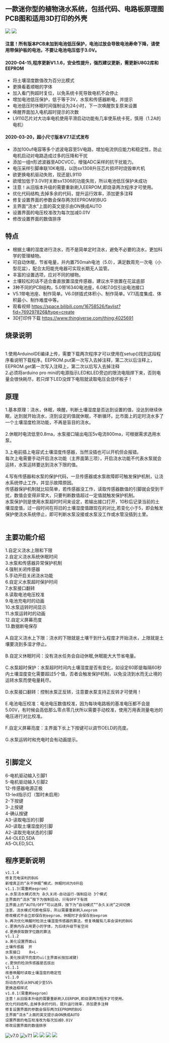 ## 一款迷你型的植物浇水系统，包括代码、电路板原理图PCB图和适用3D打印的外壳
![](https://github.com/jie326513988/Arduino-Water-the-plants/blob/master/picture/js4056-1.jpg)
![](https://github.com/jie326513988/Arduino-Water-the-plants/blob/master/picture/V7.0-1.jpg)
#### 注意！所有版本PCB未加到电池低压保护，电池过放会导致电池寿命下降，请使用带保护板的电池，不要让电池电压低于3.0V。
#### 2020-04-15,程序更新V1.1.6，安全性提升，强烈建议更新，需更新U8G2库和EEPROM
* 将土壤湿度数值改为百分比模式 
* 更换看着顺眼的字体
* 加入看门狗超时复位，以免系统卡死导致电机不会停止
* 增加电池低压保护，低于等于3V，水泵和传感器断电，并提示 
* 电池低压时休眠时间强制设为24小时，下一次唤醒恢复原来设置
* 唤醒界面加入电机超时提示的次数
* L9110芯片对大功率电机使用平滑启动功能有几率使系统卡死，慎用（1.2A的电机）

#### 2020-03-20，超小尺寸版本V7.1正式发布<br>
* 添加100uf电容等多个滤波电容至5V电路，增加电流供应能力和稳定性，防止电机启动对电路造成过多的压降和干扰
* 添加一组π形滤波器至ADCVCC，增强ADC采样的抗干扰能力。
* 电压采样引脚串联10K电阻，以防sx1308升压芯片损坏时烧毁单片机
* 欲更换电机驱动失败，现还是L9110
* 欲增加低于3.0V时关断sx1306的功能失败，所以电池低压保护未成功
* 注意！从旧版本升级的需要重新刷入EERPOM,即烧录两次程序才可使用。
* 优化代码结构,去掉多余的代码，提升运行效率，添加更多注释
* 修复设置界面的参数会保存两次EEPROM的BUG
* 主界面“浇水”上面的英文提示由ON换成AUTO
* 设置界面的电压校准改为每次加减0.01V
* 修改设置界面的数值排序

## 特点
* 根据土壤的湿度进行浇水，而不是简单定时浇水，避免不必要的浇水，更加科学的管理植物。
* 可自动休眠，节省电量，并内置750mah电池（5.0），满足数周充一次电（小型花盆），配合太阳能充电器可实现长期无人监管。
* 丰富的设置选项，应对不同的植物。
* 土壤较松的话不适合垂直放置湿度传感器，建议水平放置在花盆底部
* 3种不同的PCB结构，5.0带16340电池座，6.0和7.0仅引出电池接口
* V5.1带电池座、制作简单。V6.0拼插式体积小、制作简单。V7.1高度集成、体积最小、制作难度中等。
* 观看视频 https://space.bilibili.com/16758526/favlist?fid=769297826&ftype=create
* 3D打印件下载 https://www.thingiverse.com/thing:4025691
## 烧录说明
<br>1.使用ArduinoIDE编译上传，需要下载两次程序才可以使用在setup()找到这段程序看说明下载程序。EEPROM.put第一次写入去掉注释，第二次以后注释上，EEPROM.get第一次写入注释上，第二次以后写入去掉注释
<br>2.必须将arduino pro mini的电源指示LED和LED旁边的限流电阻焊下来，否则电量会很快耗尽，若只焊下LED没焊下电阻就读取电压会烧坏板子！

## 原理<br>
1.基本原理：浇水，休眠，唤醒，判断土壤湿度是否达到设置的值，没达到继续休眠，达到就开始浇水，浇到设定的值就休眠，不断循环。比市面上的定时浇水多了一个土壤湿度检测功能，不再是盲目的浇水。<br><br>
2.休眠时电流低至0.8ma，水泵接口输出电压5v电流800ma，可根据需求选用水泵。<br><br>
3.上电前插上电容式土壤湿度传感器，当然没插也可以开机但会报错。<br>
每次上电需要手动开启浇水功能（主界面第三项），开启浇水功能不代表水泵就会运转，水泵运转要达到浇水下限的值。<br><br>
4.写有传感器和水泵的保护代码，一旦传感器或水泵故障即可触发保护机制，让浇水系统停止工作，并显示故障原因。<br>
传感器保护机制就比较简单，若传感器没工作，读取传感器数值的引脚就会受到干扰，数值会变得非常大，只要判断数值超过一定值就触发保护机制。<br>
水泵保护则是使用水泵超时时间来设定，若输出接口打开，10秒后记录当前的土壤湿度值，过一段时间在将旧的土壤湿度值跟现在的对比,若变化小于5，即会触发保护使浇水系统停止，即可判断水泵没接或水泵没工作或水管没插到土里。<br><br>

## 主要功能介绍<br>
1.自定义浇水上限和下限<br>
2.自定义浇水系统休眠时间<br>
3.水泵和传感器异常保护机制<br>
4.强制关闭传感器<br>
5.手动开启关闭浇水功能<br>
6.自定义水泵超时保护时间<br>
7.水泵接口翻转<br>
8.读取电池电压校准<br>
9.电池充电时的动画<br>
10.水泵运转时间显示<br>
11.水泵运转时的动画<br>
12.自定义屏幕亮度<br>
13.数据断电保存 <br><br>
A.自定义浇水上下限：浇水的下限就是土壤干到什么程度才开始浇水，上限就是土壤要浇到多湿才停止。<br><br>
B.自定义休眠时间：没有浇水任务会自动休眠,休眠能大大节省电量。<br><br>
C.水泵超时保护：水泵超时时间内土壤湿度是否有变化，如设定60即是每隔60秒内土壤湿度变化需要超过5个值，否者会触发保护机制，以免没浇到水而无止境的运转水泵而使电量耗尽。<br><br>
D.水泵接口翻转：控制水泵正反转，注意要水泵支持正反转才可使用！<br><br>
E.电池电压校准：电池电压数值校准，因为每块电路板的基准电压都不会是5.00V，有时候会高低那么零点零几伏所以需要手动校准，使用万用表测量电池的电压进行对比校准。<br><br>
F.自定义屏幕亮度：主界面下长上下按键可以调节OELD的亮度。<br><br>
G.水泵运转时和充电时会有动画提示。<br><br>

## 引脚定义<br>
6-电机驱动输入引脚1<br>
5-电机驱动输入引脚2<br>
12-传感器电源正极<br>
13-led指示灯（暂时未启用）<br>
2-下按键<br>
3-上按键<br>
4-确认按键<br>
A3-读取电压的引脚<br>
A0-读取土壤湿度的引脚<br>
A2-读取充电状态的引脚<br>
A4-OLED,SDA<br>
A5-OLED,SCL<br>

## 程序更新说明<br>
    v1.1.4
    修复充电误判的BUG
    新增真正的“永不休眠”模式，休眠时间为0开启
    v1.1.3(需重刷eeprom)
    a.水泵浇水模式改为 永久关闭-自动运行-强制启动 3个模式
    主界面的“浇水”按下为强制启动，只有OFF下有效
    主界面上的“AUTO/OFF”可以选择，按下为“自动模式”“永久关闭”之间切换
    注意，浇水模式可断电保存，所以需要重新刷入eeprom
    修改模式不会立即保存到eeprom，休眠时才会保存到eeprom
    b.再次优化唤醒时检测土壤湿度传感器的算法，修复唤醒有几率会误判的BUG
    c.更换内存占用更小的字体，为后续升级节省空间
    d.更换获取数字位数的算法
    v1.1.2
    a.美化设置界面ui
    土壤传感器  开
    水泵接口    R+L-
    b.美化按调节亮度的ui(主界面长按加减键)
    c.更快的检测传感器是否拔出
    v1.1.1
    改善唤醒时读取土壤湿度的稳定性
    v1.1.0
    将动态内存从90%减少至55%
    更换选框样式
    v1.0.1(需重刷eeprom)
    注意！从旧版本升级的需要重新刷入EERPOM,即烧录两次程序才可使用。
    优化代码结构,去掉多余的代码，提升运行效率，添加更多注释
    修复设置界面的参数会保存两次EEPROM的BUG
    主界面“浇水”上面的英文提示由ON换成AUTO
    设置界面的电压校准改为每次加减0.01V
    修改设置界面的数值排序
![v7.0](https://github.com/jie326513988/Arduino-Water-the-plants/blob/master/picture/v7.0.png)
![v7.1](https://github.com/jie326513988/Arduino-Water-the-plants/blob/master/picture/V7.1.jpg)
![](https://github.com/jie326513988/Arduino-Water-the-plants/blob/master/picture/js4056-3.jpg)
![](https://github.com/jie326513988/Arduino-Water-the-plants/blob/master/picture/js4056-4.jpg)
![](https://github.com/jie326513988/Arduino-Water-the-plants/blob/master/picture/js4056-5.jpg)
![](https://github.com/jie326513988/Arduino-Water-the-plants/blob/master/picture/js4056-6.jpg)
